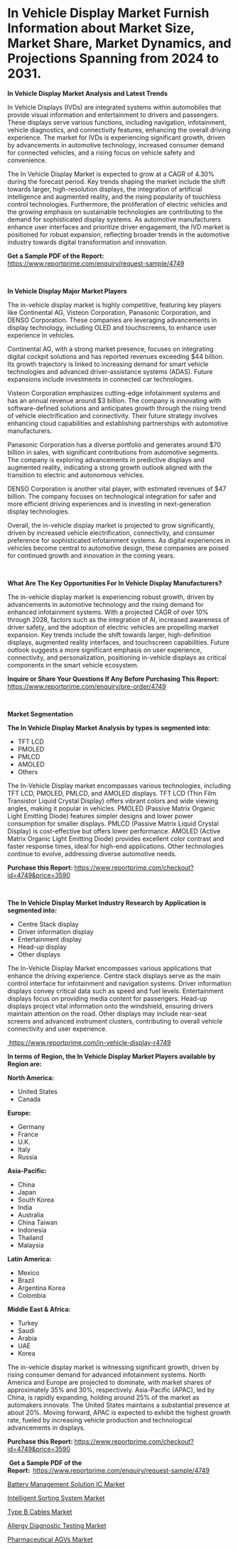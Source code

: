 <p><h1>In Vehicle Display Market Furnish Information about Market Size, Market Share, Market Dynamics, and Projections Spanning from 2024 to 2031.</h1></p><p><strong>In Vehicle Display Market Analysis and Latest Trends</strong></p>
<p><p>In Vehicle Displays (IVDs) are integrated systems within automobiles that provide visual information and entertainment to drivers and passengers. These displays serve various functions, including navigation, infotainment, vehicle diagnostics, and connectivity features, enhancing the overall driving experience. The market for IVDs is experiencing significant growth, driven by advancements in automotive technology, increased consumer demand for connected vehicles, and a rising focus on vehicle safety and convenience.</p><p>The In Vehicle Display Market is expected to grow at a CAGR of 4.30% during the forecast period. Key trends shaping the market include the shift towards larger, high-resolution displays, the integration of artificial intelligence and augmented reality, and the rising popularity of touchless control technologies. Furthermore, the proliferation of electric vehicles and the growing emphasis on sustainable technologies are contributing to the demand for sophisticated display systems. As automotive manufacturers enhance user interfaces and prioritize driver engagement, the IVD market is positioned for robust expansion, reflecting broader trends in the automotive industry towards digital transformation and innovation.</p></p>
<p><strong>Get a Sample PDF of the Report:&nbsp;</strong> <a href="https://www.reportprime.com/enquiry/request-sample/4749">https://www.reportprime.com/enquiry/request-sample/4749</a></p>
<p>&nbsp;</p>
<p><strong>In Vehicle Display Major Market Players</strong></p>
<p><p>The in-vehicle display market is highly competitive, featuring key players like Continental AG, Visteon Corporation, Panasonic Corporation, and DENSO Corporation. These companies are leveraging advancements in display technology, including OLED and touchscreens, to enhance user experience in vehicles.</p><p>Continental AG, with a strong market presence, focuses on integrating digital cockpit solutions and has reported revenues exceeding $44 billion. Its growth trajectory is linked to increasing demand for smart vehicle technologies and advanced driver-assistance systems (ADAS). Future expansions include investments in connected car technologies.</p><p>Visteon Corporation emphasizes cutting-edge infotainment systems and has an annual revenue around $3 billion. The company is innovating with software-defined solutions and anticipates growth through the rising trend of vehicle electrification and connectivity. Their future strategy involves enhancing cloud capabilities and establishing partnerships with automotive manufacturers.</p><p>Panasonic Corporation has a diverse portfolio and generates around $70 billion in sales, with significant contributions from automotive segments. The company is exploring advancements in predictive displays and augmented reality, indicating a strong growth outlook aligned with the transition to electric and autonomous vehicles.</p><p>DENSO Corporation is another vital player, with estimated revenues of $47 billion. The company focuses on technological integration for safer and more efficient driving experiences and is investing in next-generation display technologies.</p><p>Overall, the in-vehicle display market is projected to grow significantly, driven by increased vehicle electrification, connectivity, and consumer preference for sophisticated infotainment systems. As digital experiences in vehicles become central to automotive design, these companies are poised for continued growth and innovation in the coming years.</p></p>
<p>&nbsp;</p>
<p><strong>What Are The Key Opportunities For In Vehicle Display Manufacturers?</strong></p>
<p><p>The in-vehicle display market is experiencing robust growth, driven by advancements in automotive technology and the rising demand for enhanced infotainment systems. With a projected CAGR of over 10% through 2028, factors such as the integration of AI, increased awareness of driver safety, and the adoption of electric vehicles are propelling market expansion. Key trends include the shift towards larger, high-definition displays, augmented reality interfaces, and touchscreen capabilities. Future outlook suggests a more significant emphasis on user experience, connectivity, and personalization, positioning in-vehicle displays as critical components in the smart vehicle ecosystem.</p></p>
<p><strong>Inquire or Share Your Questions If Any Before Purchasing This Report:</strong> <a href="https://www.reportprime.com/enquiry/pre-order/4749">https://www.reportprime.com/enquiry/pre-order/4749</a></p>
<p>&nbsp;</p>
<p><strong>Market Segmentation</strong></p>
<p><strong>The In Vehicle Display Market Analysis by types is segmented into:</strong></p>
<p><ul><li>TFT LCD</li><li>PMOLED</li><li>PMLCD</li><li>AMOLED</li><li>Others</li></ul></p>
<p><p>The In-Vehicle Display market encompasses various technologies, including TFT LCD, PMOLED, PMLCD, and AMOLED displays. TFT LCD (Thin Film Transistor Liquid Crystal Display) offers vibrant colors and wide viewing angles, making it popular in vehicles. PMOLED (Passive Matrix Organic Light Emitting Diode) features simpler designs and lower power consumption for smaller displays. PMLCD (Passive Matrix Liquid Crystal Display) is cost-effective but offers lower performance. AMOLED (Active Matrix Organic Light Emitting Diode) provides excellent color contrast and faster response times, ideal for high-end applications. Other technologies continue to evolve, addressing diverse automotive needs.</p></p>
<p><strong>Purchase this Report:&nbsp;</strong><a href="https://www.reportprime.com/checkout?id=4749&price=3590">https://www.reportprime.com/checkout?id=4749&price=3590</a></p>
<p>&nbsp;</p>
<p><strong>The In Vehicle Display Market Industry Research by Application is segmented into:</strong></p>
<p><ul><li>Centre Stack display</li><li>Driver information display</li><li>Entertainment display</li><li>Head-up display</li><li>Other displays</li></ul></p>
<p><p>The In-Vehicle Display Market encompasses various applications that enhance the driving experience. Centre stack displays serve as the main control interface for infotainment and navigation systems. Driver information displays convey critical data such as speed and fuel levels. Entertainment displays focus on providing media content for passengers. Head-up displays project vital information onto the windshield, ensuring drivers maintain attention on the road. Other displays may include rear-seat screens and advanced instrument clusters, contributing to overall vehicle connectivity and user experience.</p></p>
<p><a href="https://www.reportprime.com/in-vehicle-display-r4749">&nbsp;https://www.reportprime.com/in-vehicle-display-r4749</a></p>
<p><strong>In terms of Region, the In Vehicle Display Market Players available by Region are:</strong></p>
<p>
    <p> <strong> North America: </strong>
        <ul>
            <li>United States</li>
            <li>Canada</li>
        </ul>
        </p> 
    <p> <strong> Europe: </strong>
        <ul>
            <li>Germany</li>
            <li>France</li>
            <li>U.K.</li>
            <li>Italy</li>
            <li>Russia</li>
        </ul>
        </p> 
    <p> <strong> Asia-Pacific: </strong>
        <ul>
            <li>China</li>
            <li>Japan</li>
            <li>South Korea</li>
            <li>India</li>
            <li>Australia</li>
            <li>China Taiwan</li>
            <li>Indonesia</li>
            <li>Thailand</li>
            <li>Malaysia</li>
        </ul>
        </p> 
    <p> <strong> Latin America: </strong>
        <ul>
            <li>Mexico</li>
            <li>Brazil</li>
            <li>Argentina Korea</li>
            <li>Colombia</li>
        </ul>
        </p> 
    <p> <strong> Middle East & Africa: </strong>
        <ul>
            <li>Turkey</li>
            <li>Saudi</li>
            <li>Arabia</li>
            <li>UAE</li>
            <li>Korea</li>
        </ul>
    </p>
    </p>
<p><p>The in-vehicle display market is witnessing significant growth, driven by rising consumer demand for advanced infotainment systems. North America and Europe are projected to dominate, with market shares of approximately 35% and 30%, respectively. Asia-Pacific (APAC), led by China, is rapidly expanding, holding around 25% of the market as automakers innovate. The United States maintains a substantial presence at about 20%. Moving forward, APAC is expected to exhibit the highest growth rate, fueled by increasing vehicle production and technological advancements in displays.</p></p>
<p><strong>Purchase this Report: </strong><a href="https://www.reportprime.com/checkout?id=4749&price=3590">https://www.reportprime.com/checkout?id=4749&price=3590</a></p>
<p>&nbsp;<strong>Get a Sample PDF of the Report:&nbsp;&nbsp;</strong><a href="https://www.reportprime.com/enquiry/request-sample/4749">https://www.reportprime.com/enquiry/request-sample/4749</a></p>
<p><strong></strong></p>
<p><p><a href="https://github.com/MarciaRunte/Market-Research-Report-List-1/blob/main/battery-management-solution-ic-market.md">Battery Management Solution IC Market</a></p><p><a href="https://issuu.com/reportprime-2/docs/intelligent-sorting-system-market-s_4b9e943f82ae65">Intelligent Sorting System Market</a></p><p><a href="https://github.com/Chiragrp22/Market-Research-Report-List-6/blob/main/type-b-cables-market.md">Type B Cables Market</a></p><p><a href="https://www.linkedin.com/pulse/emerging-trends-allergy-diagnostic-testing-market-global-outlook-hsofc?trackingId=rgy56DUlTpSC5bJTW82o6g%3D%3D">Allergy Diagnostic Testing Market</a></p><p><a href="https://issuu.com/reportprime-2/docs/pharmaceutical-agvs-market-size-203_ab33b77e32e169">Pharmaceutical AGVs Market</a></p></p>